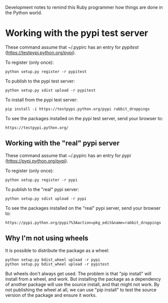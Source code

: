 Development notes to remind this Ruby programmer how things are done
in the Python world.

# Working with the pypi test server

These command assume that ~/.pypirc has an entry for _pypitest_
(https://testpypi.python.org/pypi).

To register (only once):

    python setup.py register -r pypitest

To publish to the pypi test server:

    python setup.py sdist upload -r pypitest

To install from the pypi test server:

    pip install -i https://testpypi.python.org/pypi rabbit_droppings

To see the packages installed on the pypi test server, send your
browser to:

    https://testpypi.python.org/

## Working with the "real" pypi server

These command assume that ~/.pypirc has an entry for _pypi_
(https://pypi.python.org/pypi).

To register (only once):

    python setup.py register -r pypi

To publish to the "real" pypi server:

    python setup.py sdist upload -r pypi

To see the packages installed on the "real" pypi server, send your
browser to:

    https://pypi.python.org/pypi?%3Aaction=pkg_edit&name=rabbit_droppings

## Why I'm not using wheels

It is possible to distribute the package as a wheel:

    python setup.py bdist_wheel upload -r pypi
    python setup.py bdist_wheel upload -r pypitest

But wheels don't always get used.  The problem is that "pip install"
will install from a wheel, and work.  But installing the package as a
dependency of another package will use the source install, and that
might not work.  By not publishing the wheel at all, we can use "pip
install" to test the source version of the package and ensure it
works.
